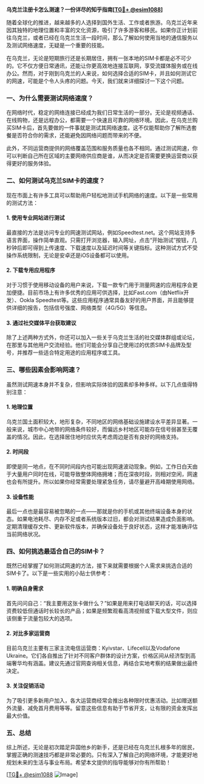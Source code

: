 **乌克兰注册卡怎么测速？一份详尽的知乎指南[[TG💪+ @esim1088](https://t.me/s/esim1088)]**

随着全球化的推进，越来越多的人选择到国外生活、工作或者旅游。乌克兰近年来因其独特的地理位置和丰富的文化资源，吸引了许多游客和移民。如果你正计划前往乌克兰，或者已经在乌克兰生活一段时间，那么了解如何使用当地的通信服务以及测试网络速度，无疑是一个重要的技能。

在乌克兰，无论是短期旅行还是长期居住，拥有一张本地的SIM卡都是必不可少的。它不仅方便日常通讯，还能让你更高效地连接互联网，享受流媒体服务或在线办公。然而，对于刚到乌克兰的人来说，如何选择合适的SIM卡，并且如何测试它的网速，可能是个令人头疼的问题。今天，我们就来详细探讨一下这个问题。

### 一、为什么需要测试网络速度？

在网络时代，稳定的网络连接已经成为我们日常生活的一部分。无论是视频通话、在线购物，还是远程办公，都需要一个快速且可靠的网络环境。因此，在乌克兰购买SIM卡后，首先要做的一件事就是测试其网络速度。这不仅能帮助你了解所选套餐是否符合你的需求，还能避免因网络问题而带来的不便。

此外，不同运营商提供的网络覆盖范围和服务质量也各不相同。通过测试网速，你可以判断自己所在区域的主要网络供应商是谁，从而决定是否需要更换运营商以获得更好的服务体验。

### 二、如何测试乌克兰SIM卡的速度？

现在市面上有许多工具可以帮助用户轻松地测试手机网络的速度。以下是一些常用的测试方法：

#### 1. 使用专业网站进行测试

最直接的方法是访问专业的网速测试网站，例如Speedtest.net。这个网站支持多语言界面，操作简单直观。只需打开浏览器，输入网址，点击“开始测试”按钮，几秒钟后即可得到上传速度、下载速度以及延迟时间等关键指标。这种测试方式不受操作系统限制，无论是安卓还是iOS设备都可以使用。

#### 2. 下载专用应用程序

对于习惯于使用移动设备的用户来说，下载一款专门用于测量网速的应用程序会更加便捷。目前市场上有许多优秀的应用可供选择，比如Fast.com（由Netflix开发）、Ookla Speedtest等。这些应用程序通常具备友好的用户界面，并且能够提供详细的报告，包括信号强度、网络类型（4G/5G）等信息。

#### 3. 通过社交媒体平台获取建议

除了上述两种方式外，你还可以加入一些关于乌克兰生活的社交媒体群组或论坛，在那里与其他用户交流经验。他们可能会分享自己使用过的优质SIM卡品牌及型号，并推荐一些适合特定用途的应用程序或工具。

### 三、哪些因素会影响网速？

虽然测试网速本身并不复杂，但影响实际体验的因素却多种多样。以下几点值得特别注意：

#### 1. 地理位置

乌克兰国土面积较大，地形复杂，不同地区的网络基础设施建设水平差异显著。一般来说，城市中心地带的网络条件较好，而偏远乡村地区可能存在信号弱甚至无覆盖的情况。因此，在选择居住地时应优先考虑周边是否有良好的网络支持。

#### 2. 时间段

即使是同一地点，在不同时间段内也可能出现网速波动现象。例如，工作日白天由于大量用户同时在线，可能导致整体网络拥堵；而在深夜时段，则相对空闲，网速也会有所提升。所以如果你经常需要处理紧急任务，请尽量避开高峰期使用网络。

#### 3. 设备性能

最后一点也是最容易被忽略的一点——那就是你的手机或其他终端设备本身的状态。如果电池耗尽、内存不足或者系统版本过旧，都会对测试结果造成负面影响。定期清理缓存文件、更新软件版本，并确保设备处于良好状态，这样才能准确评估当前网络状况。

### 四、如何挑选最适合自己的SIM卡？

既然已经掌握了如何测试网速的方法，接下来就需要根据个人需求来挑选合适的SIM卡了。以下是一些实用的小贴士供参考：

#### 1. 明确自身需求

首先问问自己：“我主要用这张卡做什么？”如果是用来打电话聊天的话，可以选择资费较低但通话时长较长的产品；如果是频繁观看高清视频或下载大型文件，则应该侧重于流量包较大的选项。

#### 2. 对比多家运营商

目前乌克兰主要有三家主流电信运营商：Kyivstar、Lifecell以及Vodafone Ukraine。它们各自推出了针对不同客户群体的设计方案，价格区间从经济型到高端奢华均有涵盖。建议先通过官网查询相关信息，再结合实地考察的结果做出最终决定。

#### 3. 关注促销活动

为了吸引更多新用户加入，各大运营商经常会推出各种限时优惠活动。比如赠送额外流量、减免首月费用等等。留意这些信息有助于节省开支，让有限的资金发挥出最大价值。

### 五、总结

综上所述，无论是初次踏足异国他乡的新手，还是已经在乌克兰扎根多年的居民，掌握正确的测速技巧都是非常必要的。只有深入了解自己的网络环境，才能更好地规划未来的生活与事业布局。希望本文提供的指导能够对你有所帮助！

[[TG💪+ @esim1088](https://t.me/s/esim1088) ![Image](https://i.postimg.cc/4NQfJmqS/Snipaste-2025-05-13-00-14-12.png)]